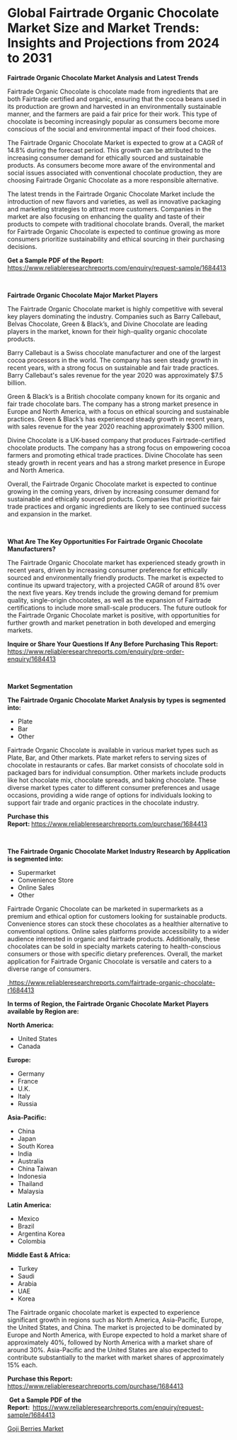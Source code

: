 <p><h1>Global Fairtrade Organic Chocolate Market Size and Market Trends: Insights and Projections from 2024 to 2031</h1></p><p><strong>Fairtrade Organic Chocolate Market Analysis and Latest Trends</strong></p>
<p><p>Fairtrade Organic Chocolate is chocolate made from ingredients that are both Fairtrade certified and organic, ensuring that the cocoa beans used in its production are grown and harvested in an environmentally sustainable manner, and the farmers are paid a fair price for their work. This type of chocolate is becoming increasingly popular as consumers become more conscious of the social and environmental impact of their food choices.</p><p>The Fairtrade Organic Chocolate Market is expected to grow at a CAGR of 14.8% during the forecast period. This growth can be attributed to the increasing consumer demand for ethically sourced and sustainable products. As consumers become more aware of the environmental and social issues associated with conventional chocolate production, they are choosing Fairtrade Organic Chocolate as a more responsible alternative.</p><p>The latest trends in the Fairtrade Organic Chocolate Market include the introduction of new flavors and varieties, as well as innovative packaging and marketing strategies to attract more customers. Companies in the market are also focusing on enhancing the quality and taste of their products to compete with traditional chocolate brands. Overall, the market for Fairtrade Organic Chocolate is expected to continue growing as more consumers prioritize sustainability and ethical sourcing in their purchasing decisions.</p></p>
<p><strong>Get a Sample PDF of the Report:&nbsp;</strong> <a href="https://www.reliableresearchreports.com/enquiry/request-sample/1684413">https://www.reliableresearchreports.com/enquiry/request-sample/1684413</a></p>
<p>&nbsp;</p>
<p><strong>Fairtrade Organic Chocolate Major Market Players</strong></p>
<p><p>The Fairtrade Organic Chocolate market is highly competitive with several key players dominating the industry. Companies such as Barry Callebaut, Belvas Chocolate, Green & Black’s, and Divine Chocolate are leading players in the market, known for their high-quality organic chocolate products.</p><p>Barry Callebaut is a Swiss chocolate manufacturer and one of the largest cocoa processors in the world. The company has seen steady growth in recent years, with a strong focus on sustainable and fair trade practices. Barry Callebaut's sales revenue for the year 2020 was approximately $7.5 billion.</p><p>Green & Black’s is a British chocolate company known for its organic and fair trade chocolate bars. The company has a strong market presence in Europe and North America, with a focus on ethical sourcing and sustainable practices. Green & Black’s has experienced steady growth in recent years, with sales revenue for the year 2020 reaching approximately $300 million.</p><p>Divine Chocolate is a UK-based company that produces Fairtrade-certified chocolate products. The company has a strong focus on empowering cocoa farmers and promoting ethical trade practices. Divine Chocolate has seen steady growth in recent years and has a strong market presence in Europe and North America.</p><p>Overall, the Fairtrade Organic Chocolate market is expected to continue growing in the coming years, driven by increasing consumer demand for sustainable and ethically sourced products. Companies that prioritize fair trade practices and organic ingredients are likely to see continued success and expansion in the market.</p></p>
<p>&nbsp;</p>
<p><strong>What Are The Key Opportunities For Fairtrade Organic Chocolate Manufacturers?</strong></p>
<p><p>The Fairtrade Organic Chocolate market has experienced steady growth in recent years, driven by increasing consumer preference for ethically sourced and environmentally friendly products. The market is expected to continue its upward trajectory, with a projected CAGR of around 8% over the next five years. Key trends include the growing demand for premium quality, single-origin chocolates, as well as the expansion of Fairtrade certifications to include more small-scale producers. The future outlook for the Fairtrade Organic Chocolate market is positive, with opportunities for further growth and market penetration in both developed and emerging markets.</p></p>
<p><strong>Inquire or Share Your Questions If Any Before Purchasing This Report:</strong> <a href="https://www.reliableresearchreports.com/enquiry/pre-order-enquiry/1684413">https://www.reliableresearchreports.com/enquiry/pre-order-enquiry/1684413</a></p>
<p>&nbsp;</p>
<p><strong>Market Segmentation</strong></p>
<p><strong>The Fairtrade Organic Chocolate Market Analysis by types is segmented into:</strong></p>
<p><ul><li>Plate</li><li>Bar</li><li>Other</li></ul></p>
<p><p>Fairtrade Organic Chocolate is available in various market types such as Plate, Bar, and Other markets. Plate market refers to serving sizes of chocolate in restaurants or cafes. Bar market consists of chocolate sold in packaged bars for individual consumption. Other markets include products like hot chocolate mix, chocolate spreads, and baking chocolate. These diverse market types cater to different consumer preferences and usage occasions, providing a wide range of options for individuals looking to support fair trade and organic practices in the chocolate industry.</p></p>
<p><strong>Purchase this Report:&nbsp;</strong><a href="https://www.reliableresearchreports.com/purchase/1684413">https://www.reliableresearchreports.com/purchase/1684413</a></p>
<p>&nbsp;</p>
<p><strong>The Fairtrade Organic Chocolate Market Industry Research by Application is segmented into:</strong></p>
<p><ul><li>Supermarket</li><li>Convenience Store</li><li>Online Sales</li><li>Other</li></ul></p>
<p><p>Fairtrade Organic Chocolate can be marketed in supermarkets as a premium and ethical option for customers looking for sustainable products. Convenience stores can stock these chocolates as a healthier alternative to conventional options. Online sales platforms provide accessibility to a wider audience interested in organic and fairtrade products. Additionally, these chocolates can be sold in specialty markets catering to health-conscious consumers or those with specific dietary preferences. Overall, the market application for Fairtrade Organic Chocolate is versatile and caters to a diverse range of consumers.</p></p>
<p><a href="https://www.reliableresearchreports.com/fairtrade-organic-chocolate-r1684413">&nbsp;https://www.reliableresearchreports.com/fairtrade-organic-chocolate-r1684413</a></p>
<p><strong>In terms of Region, the Fairtrade Organic Chocolate Market Players available by Region are:</strong></p>
<p>
    <p> <strong> North America: </strong>
        <ul>
            <li>United States</li>
            <li>Canada</li>
        </ul>
        </p> 
    <p> <strong> Europe: </strong>
        <ul>
            <li>Germany</li>
            <li>France</li>
            <li>U.K.</li>
            <li>Italy</li>
            <li>Russia</li>
        </ul>
        </p> 
    <p> <strong> Asia-Pacific: </strong>
        <ul>
            <li>China</li>
            <li>Japan</li>
            <li>South Korea</li>
            <li>India</li>
            <li>Australia</li>
            <li>China Taiwan</li>
            <li>Indonesia</li>
            <li>Thailand</li>
            <li>Malaysia</li>
        </ul>
        </p> 
    <p> <strong> Latin America: </strong>
        <ul>
            <li>Mexico</li>
            <li>Brazil</li>
            <li>Argentina Korea</li>
            <li>Colombia</li>
        </ul>
        </p> 
    <p> <strong> Middle East & Africa: </strong>
        <ul>
            <li>Turkey</li>
            <li>Saudi</li>
            <li>Arabia</li>
            <li>UAE</li>
            <li>Korea</li>
        </ul>
    </p>
    </p>
<p><p>The Fairtrade organic chocolate market is expected to experience significant growth in regions such as North America, Asia-Pacific, Europe, the United States, and China. The market is projected to be dominated by Europe and North America, with Europe expected to hold a market share of approximately 40%, followed by North America with a market share of around 30%. Asia-Pacific and the United States are also expected to contribute substantially to the market with market shares of approximately 15% each.</p></p>
<p><strong>Purchase this Report: </strong><a href="https://www.reliableresearchreports.com/purchase/1684413">https://www.reliableresearchreports.com/purchase/1684413</a></p>
<p>&nbsp;<strong>Get a Sample PDF of the Report:&nbsp;&nbsp;</strong><a href="https://www.reliableresearchreports.com/enquiry/request-sample/1684413">https://www.reliableresearchreports.com/enquiry/request-sample/1684413</a></p>
<p><strong></strong></p>
<p><p><a href="https://github.com/singletonthaxterkelliehr2df/Market-Research-Report-List-1/blob/main/goji-berries-market.md">Goji Berries Market</a></p></p>